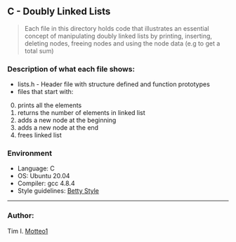 ## C - Doubly Linked Lists
> Each file in this directory holds code that illustrates an essential concept of manipulating doubly linked lists by printing, inserting, deleting nodes, freeing nodes and using the node data (e.g to get a total sum)

### Description of what each file shows:
* lists.h - Header file with structure defined and function prototypes
* files that start with:

0. prints all the elements
1. returns the number of elements in linked list
2. adds a new node at the beginning
3. adds a new node at the end
4. frees linked list


### Environment
* Language: C
* OS: Ubuntu 20.04
* Compiler: gcc 4.8.4
* Style guidelines: [Betty Style](https://github.com/holbertonschool/Betty/wiki)

***

### Author:
Tim I. [Motteo1](https://github.com/Motteo1)

